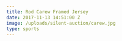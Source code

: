 ```yaml
---
title: Rod Carew Framed Jersey
date: 2017-11-13 14:51:00 Z
image: /uploads/silent-auction/carew.jpg
type: sports
---
```


